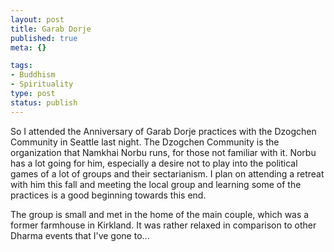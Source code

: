 ```yaml
--- 
layout: post
title: Garab Dorje
published: true
meta: {}

tags: 
- Buddhism
- Spirituality
type: post
status: publish
---
```

So I attended the Anniversary of Garab Dorje practices with the Dzogchen Community in Seattle last night. The Dzogchen Community is the organization that Namkhai Norbu runs, for those not familiar with it. Norbu has a lot going for him, especially a desire not to play into the political games of a lot of groups and their sectarianism. I plan on attending a retreat with him this fall and meeting the local group and learning some of the practices is a good beginning towards this end.

The group is small and met in the home of the main couple, which was a former farmhouse in Kirkland. It was rather relaxed in comparison to other Dharma events that I've gone to...
